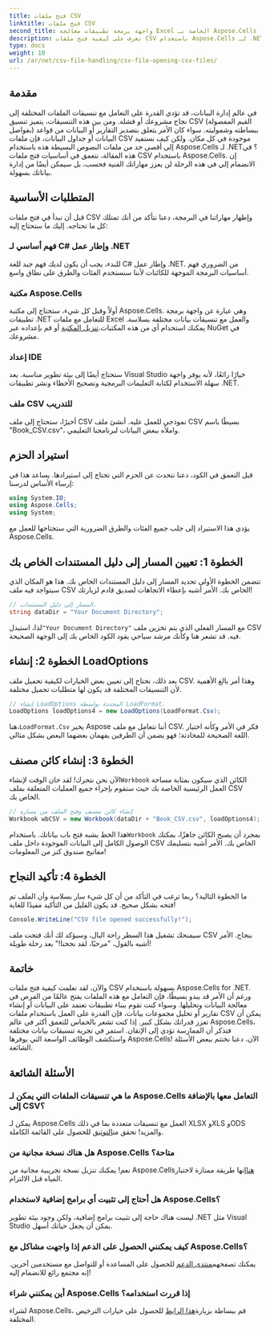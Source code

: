 ```yaml
---
title: فتح ملفات CSV
linktitle: فتح ملفات CSV
second_title: واجهة برمجة تطبيقات معالجة Excel الخاصة بـ Aspose.Cells .NET
description: تعرف على كيفية فتح ملفات CSV باستخدام Aspose.Cells لـ .NET من خلال دليلنا الشامل خطوة بخطوة. إتقان معالجة البيانات.
type: docs
weight: 10
url: /ar/net/csv-file-handling/csv-file-opening-csv-files/
---
```

## مقدمة
في عالم إدارة البيانات، قد تؤدي القدرة على التعامل مع تنسيقات الملفات المختلفة إلى نجاح مشروعك أو فشله. ومن بين هذه التنسيقات، يتميز تنسيق CSV (القيم المفصولة بفواصل) ببساطته وشموليته. سواء كان الأمر يتعلق بتصدير التقارير أو البيانات من قواعد البيانات أو جداول البيانات، فإن ملفات CSV موجودة في كل مكان. ولكن كيف نستفيد إلى أقصى حد من ملفات النصوص البسيطة هذه باستخدام Aspose.Cells لـ .NET؟ في هذه المقالة، نتعمق في أساسيات فتح ملفات CSV باستخدام Aspose.Cells. إن الانضمام إلي في هذه الرحلة لن يعزز مهاراتك الفنية فحسب، بل سيمكن أيضًا من إدارة بياناتك بسهولة. 
## المتطلبات الأساسية
قبل أن نبدأ في فتح ملفات CSV وإظهار مهاراتنا في البرمجة، دعنا نتأكد من أنك تمتلك كل ما تحتاجه. إليك ما ستحتاج إليه:
### فهم أساسي لـ C# وإطار عمل .NET
للبدء، يجب أن يكون لديك فهم جيد للغة C# وإطار عمل .NET. من الضروري فهم أساسيات البرمجة الموجهة للكائنات لأننا سنستخدم الفئات والطرق على نطاق واسع.
### مكتبة Aspose.Cells
 أولاً وقبل كل شيء، ستحتاج إلى مكتبة Aspose.Cells. وهي عبارة عن واجهة برمجة تطبيقات .NET للتعامل مع ملفات Excel والعمل مع تنسيقات بيانات مختلفة بسلاسة. يمكنك استخدام أي من هذه المكتبات.[تنزيل المكتبة](https://releases.aspose.com/cells/net/) أو قم بإعداده عبر NuGet في مشروعك.
### إعداد IDE
ستحتاج أيضًا إلى بيئة تطوير مناسبة. يعد Visual Studio خيارًا رائعًا، لأنه يوفر واجهة سهلة الاستخدام لكتابة التعليمات البرمجية وتصحيح الأخطاء ونشر تطبيقات .NET.
### ملف CSV للتدريب
أخيرًا، ستحتاج إلى ملف CSV نموذجي للعمل عليه. أنشئ ملف CSV بسيطًا باسم "Book_CSV.csv"، واملأه ببعض البيانات لبرنامجنا التعليمي.
## استيراد الحزم
قبل التعمق في الكود، دعنا نتحدث عن الحزم التي تحتاج إلى استيرادها. يساعد هذا في إرساء الأساس لدرسنا:
```csharp
using System.IO;
using Aspose.Cells;
using System;
```
يؤدي هذا الاستيراد إلى جلب جميع الفئات والطرق الضرورية التي ستحتاجها للعمل مع Aspose.Cells.
## الخطوة 1: تعيين المسار إلى دليل المستندات الخاص بك
تتضمن الخطوة الأولى تحديد المسار إلى دليل المستندات الخاص بك. هذا هو المكان الذي سيتواجد فيه ملف CSV الخاص بك. الأمر أشبه بإعطاء الاتجاهات لصديق قادم لزيارتك!
```csharp
// المسار إلى دليل المستندات.
string dataDir = "Your Document Directory";
```
 لذا، استبدل`"Your Document Directory"` مع المسار الفعلي الذي يتم تخزين ملف CSV فيه. قد تشعر هنا وكأنك مرشد سياحي يقود الكود الخاص بك إلى الوجهة الصحيحة.
## الخطوة 2: إنشاء LoadOptions
بعد ذلك، نحتاج إلى تعيين بعض الخيارات لكيفية تحميل ملف CSV. وهذا أمر بالغ الأهمية لأن التنسيقات المختلفة قد يكون لها متطلبات تحميل مختلفة. 
```csharp
// إنشاء LoadOptions المحددة بواسطة LoadFormat.
LoadOptions loadOptions4 = new LoadOptions(LoadFormat.Csv);
```
 هنا،`LoadFormat.Csv` يخبر Aspose أننا نتعامل مع ملف CSV. فكر في الأمر وكأنه اختيار اللغة الصحيحة للمحادثة؛ فهو يضمن أن الطرفين يفهمان بعضهما البعض بشكل مثالي.
## الخطوة 3: إنشاء كائن مصنف
الآن نحن نتحرك! لقد حان الوقت لإنشاء`Workbook` الكائن الذي سيكون بمثابة مساحة العمل الرئيسية الخاصة بك حيث ستقوم بإجراء جميع العمليات المتعلقة بملف CSV الخاص بك.
```csharp
// إنشاء كائن مصنف وفتح الملف من مساره
Workbook wbCSV = new Workbook(dataDir + "Book_CSV.csv", loadOptions4);
```
 هذا الخط يشبه فتح باب بياناتك. باستخدام`Workbook` بمجرد أن يصبح الكائن جاهزًا، يمكنك الوصول الكامل إلى البيانات الموجودة داخل ملف CSV الخاص بك. الأمر أشبه بتسليمك مفاتيح صندوق كنز من المعلومات!
## الخطوة 4: تأكيد النجاح
ما الخطوة التالية؟ ربما ترغب في التأكد من أن كل شيء سار بسلاسة وأن الملف تم فتحه بشكل صحيح. قد يكون القليل من التأكيد مفيدًا للغاية!
```csharp
Console.WriteLine("CSV file opened successfully!");
```
سيمنحك تشغيل هذا السطر راحة البال، وسيؤكد لك أنك فتحت ملف CSV بنجاح. الأمر أشبه بالقول، "مرحبًا، لقد نجحنا!" بعد رحلة طويلة!
## خاتمة
والآن، لقد تعلمت كيفية فتح ملفات CSV بسهولة باستخدام Aspose.Cells for .NET. ورغم أن الأمر قد يبدو بسيطًا، فإن التعامل مع هذه الملفات يفتح عالمًا من الفرص في معالجة البيانات وتحليلها. وسواء كنت تقوم ببناء تطبيقات تعتمد على البيانات أو إنشاء تقارير أو تحليل مجموعات بيانات، فإن القدرة على العمل باستخدام ملفات CSV يمكن أن تعزز قدراتك بشكل كبير. 
إذا كنت تشعر بالحماس للتعمق أكثر في عالم Aspose.Cells، فتذكر أن الممارسة تؤدي إلى الإتقان. استمر في تجربة تنسيقات بيانات مختلفة واستكشف الوظائف الواسعة التي يوفرها Aspose.Cells! الآن، دعنا نختتم ببعض الأسئلة الشائعة.
## الأسئلة الشائعة
### ما هي تنسيقات الملفات التي يمكن لـ Aspose.Cells التعامل معها بالإضافة إلى CSV؟
 يمكن لـ Aspose.Cells العمل مع تنسيقات متعددة بما في ذلك XLSX وXLS وODS والمزيد! تحقق من[التوثيق](https://reference.aspose.com/cells/net/) للحصول على القائمة الكاملة.
### هل هناك نسخة مجانية من Aspose.Cells متاحة؟
 نعم! يمكنك تنزيل نسخة تجريبية مجانية من Aspose.Cells[هنا](https://releases.aspose.com/)إنها طريقة ممتازة لاختبار المياه قبل الالتزام.
### هل أحتاج إلى تثبيت أي برامج إضافية لاستخدام Aspose.Cells؟
ليست هناك حاجة إلى تثبيت برامج إضافية، ولكن وجود بيئة تطوير .NET مثل Visual Studio يمكن أن يجعل حياتك أسهل.
### كيف يمكنني الحصول على الدعم إذا واجهت مشاكل مع Aspose.Cells؟
 يمكنك تصفحهم[منتدى الدعم](https://forum.aspose.com/c/cells/9) للحصول على المساعدة أو للتواصل مع مستخدمين آخرين. إنه مجتمع رائع للانضمام إليه!
### أين يمكنني شراء Aspose.Cells إذا قررت استخدامه؟
 لشراء Aspose.Cells، قم ببساطة بزيارة[هذا الرابط](https://purchase.aspose.com/buy) للحصول على خيارات الترخيص المختلفة.